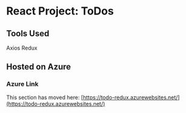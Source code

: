 # React Project: ToDos

## Tools Used

Axios
Redux

## Hosted on Azure

### Azure Link

This section has moved here: [https://todo-redux.azurewebsites.net/](https://todo-redux.azurewebsites.net/)
